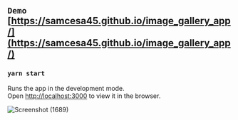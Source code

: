 ## `Demo ` [https://samcesa45.github.io/image_gallery_app/](https://samcesa45.github.io/image_gallery_app/)





### `yarn start`

Runs the app in the development mode.\
Open [http://localhost:3000](http://localhost:3000) to view it in the browser.




![Screenshot (1689)](https://user-images.githubusercontent.com/47789778/140385040-c8555451-f7f4-469a-80b1-5a60e88d9153.png)
